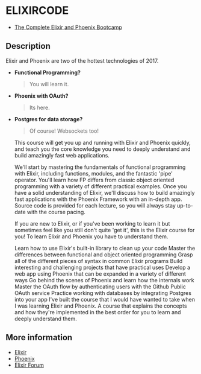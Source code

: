 
# ELIXIRCODE

- [The Complete Elixir and Phoenix Bootcamp](https://www.udemy.com/share/101Wui3@-7p8QgRr9wV_7I64TBBAQxye0OPd5ssT1A6A7s6NlWd99jQe22-H0XcW3kXVBrbM5w==/)

## Description

Elixir and Phoenix are two of the hottest technologies of 2017.

- **Functional Programming?** 
  > You will learn it.  
- **Phoenix with OAuth?** 
  > Its here.
- **Postgres for data storage?** 
  > Of course! Websockets too!

  This course will get you up and running with Elixir and Phoenix quickly, and teach you the core knowledge you need to deeply understand and build amazingly fast web applications.

  We'll start by mastering the fundamentals of functional programming with Elixir, including functions, modules, and the fantastic 'pipe' operator.  You'll learn how FP differs from classic object oriented programming with a variety of different practical examples.  Once you have a solid understanding of Elixir, we'll discuss how to build amazingly fast applications with the Phoenix Framework with an in-depth app.  Source code is provided for each lecture, so you will always stay up-to-date with the course pacing.

  If you are new to Elixir, or if you've been working to learn it but sometimes feel like you still don't quite 'get it', this is the Elixir course for you! To learn Elixir and Phoenix you have to understand them.

  Learn how to use Elixir's built-in library to clean up your code
Master the differences between functional and object oriented programming
Grasp all of the different pieces of syntax in common Elixir programs
Build interesting and challenging projects that have practical uses
Develop a web app using Phoenix that can be expanded in a variety of different ways
Go behind the scenes of Phoenix and learn how the internals work
Master the OAuth flow by authenticating users with the Github Public OAuth service
Practice working with databases by integrating Postgres into your app
I've built the course that I would have wanted to take when I was learning Elixir and Phoenix. A course that explains the concepts and how they're implemented in the best order for you to learn and deeply understand them.


## More information 

- [Elixir](https://elixir-lang.org/)
- [Phoenix](https://hexdocs.pm/phoenix/overview.html)
- [Elixir Forum](https://elixirforum.com/)
